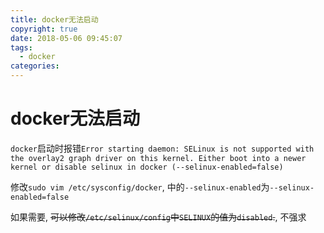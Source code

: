 ```yaml
---
title: docker无法启动
copyright: true
date: 2018-05-06 09:45:07
tags:
  - docker
categories:
---
```


# docker无法启动

`docker`启动时报错`Error starting daemon: SELinux is not supported with the overlay2 graph driver on this kernel. Either boot into a newer kernel or disable selinux in docker (--selinux-enabled=false)`

修改`sudo vim /etc/sysconfig/docker`, 中的`--selinux-enabled`为`--selinux-enabled=false`

如果需要, ~~可以修改`/etc/selinux/config`中`SELINUX`的值为`disabled`.~~, 不强求

